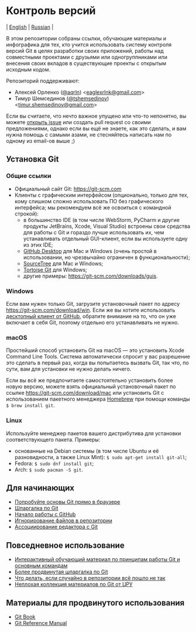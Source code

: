# Контроль версий

| [English](README.md) | [Russian](README.ru.md) |

В этом репозитории собраны ссылки, обучающие материалы и инфографика для тех, кто
учится использовать систему контроля версий Git в целях разработки своих приложений,
работы над совместными проектами с друзьями или одногруппниками или внесения своих
вкладов в существующие проекты с открытым исходным кодом.

Репозиторий поддерживают:

 * Алексей Орленко ([@aqrln](https://github.com/aqrln))
   &lt;eaglexrlnk@gmail.com&gt;
 * Тимур Шемсединов ([@tshemsedinov](https://github.com/tshemsedinov))
   &lt;timur.shemsedinov@gmail.com&gt;

Если вы считаете, что нечто важное упущено или что-то непонятно, вы можете
[открыть
issue](https://github.com/HowProgrammingWorks/VersionControl/issues/new) или
создать pull request со своими предложениями, однако если вы ещё не знаете, как
это сделать, и вам нужна помощь с самыми азами, не стесняйтесь написать нам по
одному из email-ов выше ;)

## Установка Git

### Общие ссылки

* Официальный сайт Git: <https://git-scm.com>
* Клиенты с графическим интерфейсом (опционально, только для тех, кому слишком
  сложно использовать ПО без графического интерфейса; мы рекомендуем всё же
  освоиться с командной строкой):
   - в большинство IDE (в том числе WebStorm, PyCharm и другие продукты
     JetBrains, Xcode, Visual Studio) встроены свои средства для работы с Git и
     гораздо лучше использовать их, чем устанавливать отдельный GUI-клиент, если
     вы используете одну из этих IDE;
   - [GitHub Desktop](https://desktop.github.com/) для Mac и Windows (очень
     простой в использовании, но чрезвычайно ограничен в функциональности);
   - [SourceTree](https://www.sourcetreeapp.com/) для Mac и Windows;
   - [Tortoise Git](https://tortoisegit.org/) для Windows;
   - другие примеры: <https://git-scm.com/downloads/guis>.

### Windows

Если вам нужен только Git, загрузите установочный пакет по адресу
<https://git-scm.com/download/win>.  Если же вы хотите использовать [десктопный
клиент от GitHub](https://windows.github.com), обратите внимание на то, что он
уже включает в себя Git, поэтому отдельно его устанавливать не нужно.

### macOS

Простейший способ установить Git на macOS &mdash; это установить Xcode Command
Line Tools.  Система автоматически спросит у вас разрешение это сделать в
первый раз, когда вы попытаетесь вызвать Git, так что, по сути, вам для
установки не нужно делать ничего.

Если вы всё же предпочитаете самостоятельно установить более новую версию,
можете взять официальный установочный пакет по ссылке
<https://git-scm.com/download/mac> или установить Git с использованием
пакетного менеджера [Homebrew](https://brew.sh) при помощи команды `$ brew
install git`.

### Linux

Используйте менеджер пакетов вашего дистрибутива для установки
соответствующего пакета.  Примеры:

* основанные на Debian системы (в том числе Ubuntu и её разновидности, а также
  Linux Mint):
  `$ sudo apt-get install git-all`;
* Fedora: `$ sudo dnf install git`;
* Arch: `$ sudo pacman -S git`.

## Для начинающих

* [Попробуйте основы Git прямо в браузере](https://try.github.io/levels/1/challenges/1)
* [Шпаргалка по Git](https://services.github.com/on-demand/downloads/github-git-cheat-sheet.pdf)
* [Начало работы с GitHub](https://guides.github.com/activities/hello-world/)
* [Игнорирование файлов в репозитории](https://help.github.com/articles/ignoring-files/)
* [Ассоциирование редактора с Git](https://help.github.com/articles/associating-text-editors-with-git/)

## Повседневное использование

* [Интерактивный обучающий материал по принципам работы Git и основным командам](http://learngitbranching.js.org/)
* [Более продвинутая шпаргалка по Git](http://ndpsoftware.com/git-cheatsheet.html)
* [Что делать, если случайно в репозитории всё пошло не так](http://justinhileman.info/article/git-pretty/git-pretty.png)
* [Неплохая коллекция материалов по Git от ЦРУ](https://wikileaks.org/ciav7p1/cms/space_1736707.html)

## Материалы для продвинутого использования

* [Git Book](https://git-scm.com/book/en/v2)
* [Git Reference Manual](https://git-scm.com/docs)
